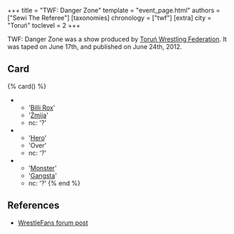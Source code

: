 +++
title = "TWF: Danger Zone"
template = "event_page.html"
authors = ["Sewi The Referee"]
[taxonomies]
chronology = ["twf"]
[extra]
city = "Toruń"
toclevel = 2
+++

TWF: Danger Zone was a show produced by [Toruń Wrestling Federation](@/o/twf.md). It was taped on June 17th, and published on June 24th, 2012. 

## Card 

{% card() %}
- - '[Billi Rox](@/w/corin-mear.md)'
  - '[Żmija](@/w/zmija.md)'
  - nc: '?'
- - '[Hero](@/w/pj-blake.md)'
  - 'Over'
  - nc: '?'
- - '[Monster](@/w/chris-hunter.md)'
  - '[Gangsta](@/w/jay-revolt.md)'
  - nc: '?'
{% end %}

## References

* [WrestleFans forum post](https://wrestlefans.pl/forum/viewtopic.php?f=59&t=30123)
